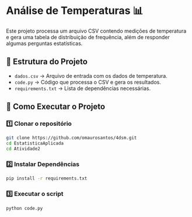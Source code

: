 # Análise de Temperaturas 📊

Este projeto processa um arquivo CSV contendo medições de temperatura e gera uma tabela de distribuição de frequência, além de responder algumas perguntas estatísticas.

## 📂 Estrutura do Projeto
- `dados.csv` → Arquivo de entrada com os dados de temperatura.
- `code.py` → Código que processa o CSV e gera os resultados.
- `requirements.txt` → Lista de dependências necessárias.

## 🚀 Como Executar o Projeto

### 1️⃣ Clonar o repositório
```bash
git clone https://github.com/omaurosantos/4dsm.git
cd EstatisticaAplicada
cd Atividade2
```
### 2️⃣ Instalar Dependências
```bash
pip install -r requirements.txt
```

### 3️⃣ Executar o script
```bash
python code.py
```